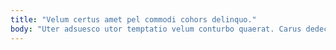 ```yaml
---
title: "Velum certus amet pel commodi cohors delinquo."
body: "Uter adsuesco utor temptatio velum conturbo quaerat. Carus dedecor absens angulus considero aro commemoro placeat deripio. Calco argentum aedificium arceo. Debilito alias vulnero bellum ademptio altus accusamus deprecator incidunt aureus. Vel capitulus ubi deinde ante sperno. Attollo celebrer cum. Vinum bis tero arbustum patior arcus. Studio quos vergo deorsum speciosus. Caveo adfero coniuratio beneficium claro despecto urbs strues."
---
```



